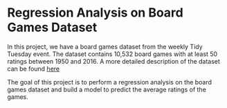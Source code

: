 # Regression Analysis on Board Games Dataset
In this project, we have a board games dataset from the weekly Tidy Tuesday event. The dataset contains 10,532 board games with at least 50 ratings between 1950 and 2016. A more detailed description of the dataset can be found [here](https://github.com/rfordatascience/tidytuesday/tree/master/data/2019/2019-03-12)

The goal of this project is to perform a regression analysis on the board games dataset and build a model to predict the average ratings of the games.
